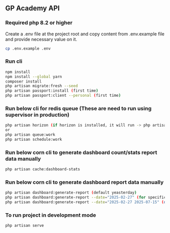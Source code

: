 ## GP Academy API

### Required php 8.2 or higher

Create a .env file at the project root and copy content from .env.example file and provide necessary value on it.

```bash
cp .env.example .env
```

### Run cli

```bash
npm install
npm install --global yarn
composer install
php artisan migrate:fresh --seed
php artisan passport:install (first time)
php artisan passport:client --personal (first time)
```

### Run below cli for redis queue (These are need to run using supervisor in production)

```bash
php artisan horizon (if horizon is installed, it will run -> php artisan queue:work)
or
php artisan queue:work
php artisan schedule:work
```

### Run below corn cli to generate dashboard count/stats report data manually

```bash
php artisan cache:dashboard-stats
```

### Run below corn cli to generate dashboard report data manually

```bash
php artisan dashboard:generate-report (default yeasterday)
php artisan dashboard:generate-report --date="2025-02-27" (for specific day)
php artisan dashboard:generate-report --date="2025-02-27 2025-07-15" (date range)
```

### To run project in development mode

```bash
php artisan serve
```

